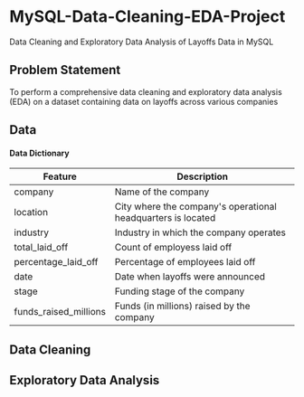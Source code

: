 # MySQL-Data-Cleaning-EDA-Project
Data Cleaning and Exploratory Data Analysis of Layoffs Data in MySQL


## Problem Statement
To perform a comprehensive data cleaning and exploratory data analysis (EDA) on a dataset containing data on layoffs across various companies 


## Data 

#### Data Dictionary
Feature | Description |
--- | --- |
company | Name of the company                    
location | City where the company's operational headquarters is located                 
industry | Industry in which the company operates              
total_laid_off | Count of employess laid off        
percentage_laid_off | Percentage of employees laid off          
date | Date when layoffs were announced     
stage | Funding stage of the company         
funds_raised_millions | Funds (in millions) raised by the company


## Data Cleaning



## Exploratory Data Analysis



